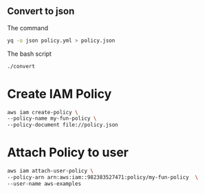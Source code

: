 ## Convert to json

The command
```sh
yq -o json policy.yml > policy.json
```

The bash script

```sh
./convert
```

# Create  IAM Policy

```sh
aws iam create-policy \
--policy-name my-fun-policy \
--policy-document file://policy.json
```

# Attach Policy to user

```sh
aws iam attach-user-policy \
--policy-arn arn:aws:iam::982383527471:policy/my-fun-policy  \
--user-name aws-examples
```